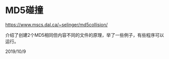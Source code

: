 # MD5碰撞

https://www.mscs.dal.ca/~selinger/md5collision/  

介绍了创建2个MD5相同但内容不同的文件的原理，举了一些例子，有些程序可以运行。  


2019/10/9  
